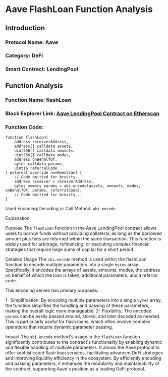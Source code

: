 # Aave FlashLoan Function Analysis

## Introduction

### Protocol Name: Aave
### Category: DeFi
### Smart Contract: LendingPool

## Function Analysis

### Function Name: flashLoan
### Block Explorer Link:  [Aave LendingPool Contract on Etherscan](https://etherscan.io/address/0x398ec7346dcD622eDc5ae82352F02bE94C62d119#code)

### Function Code:
```solidity
function flashLoan(
    address receiverAddress,
    address[] calldata assets,
    uint256[] calldata amounts,
    uint256[] calldata modes,
    address onBehalfOf,
    bytes calldata params,
    uint16 referralCode
) external override nonReentrant {
    // Code omitted for brevity...
    address receiver = receiverAddress;
    bytes memory params = abi.encode(assets, amounts, modes, onBehalfOf, params, referralCode);
    // Code omitted for brevity...
}
```
Used Encoding/Decoding or Call Method: `abi.encode`

Explanation

Purpose
The `flashLoan` function in the Aave LendingPool contract allows users to borrow funds without providing collateral, as long as the borrowed amount plus fees are returned within the same transaction. This function is widely used for arbitrage, refinancing, or executing complex financial strategies that require large sums of capital for a short period.

Detailed Usage
The `abi.encode` method is used within the flashLoan function to encode multiple parameters into a single `bytes` array. Specifically, it encodes the arrays of assets, amounts, modes, the address on behalf of which the loan is taken, additional parameters, and a referral code.

This encoding serves two primary purposes:

1- Simplification: By encoding multiple parameters into a single `bytes` array, the function simplifies the handling and passing of these parameters, making the overall logic more manageable.
2- Flexibility: The encoded `params` can be easily passed around, stored, and later decoded as needed. This is particularly useful for flash loans, which often involve complex operations that require dynamic parameter passing.

Impact
The `abi.encode` method's usage in the `flashLoan` function significantly contributes to the contract's functionality by enabling dynamic and flexible handling of multiple parameters. It allows the Aave protocol to offer sophisticated flash loan services, facilitating advanced DeFi strategies and improving liquidity efficiency in the ecosystem. By efficiently encoding and passing parameters, it enhances the modularity and maintainability of the contract, supporting Aave's position as a leading DeFi protocol.
